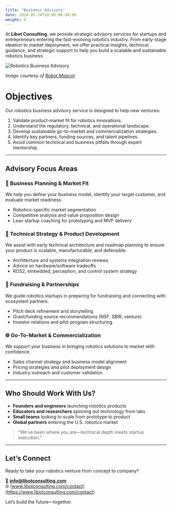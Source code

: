 ```yaml
---
title: "Business Advisory"
date: 2024-05-24T10:00:00-04:00
weight: 4
---
```


At **Libot Consulting**, we provide strategic advisory services for startups and entrepreneurs entering the fast-evolving robotics industry. From early-stage ideation to market deployment, we offer practical insights, technical guidance, and strategic support to help you build a scalable and sustainable robotics business.

![Robotics Business Advisory](https://www.robotmascot.co.uk/wp-content/uploads/2023/05/Business-Advisors-_-Two-people-sitting-in-front-of-computer-_-Robot-Mascot.png.webp)

*Image courtesy of [Robot Mascot](https://www.robotmascot.co.uk/blog/startup-guide-to-finding-good-business-advisors/)*

# Objectives

Our robotics business advisory service is designed to help new ventures:

1. Validate product-market fit for robotics innovations.  
2. Understand the regulatory, technical, and operational landscape.  
3. Develop sustainable go-to-market and commercialization strategies.  
4. Identify key partners, funding sources, and talent pipelines.  
5. Avoid common technical and business pitfalls through expert mentorship.

---

## Advisory Focus Areas

### 🧭 Business Planning & Market Fit

We help you define your business model, identify your target customer, and evaluate market readiness.

- Robotics-specific market segmentation  
- Competitive analysis and value proposition design  
- Lean startup coaching for prototyping and MVP delivery  

### 🤖 Technical Strategy & Product Development

We assist with early technical architecture and roadmap planning to ensure your product is scalable, manufacturable, and defensible.

- Architecture and systems integration reviews  
- Advice on hardware/software tradeoffs  
- ROS2, embedded, perception, and control system strategy  

### 💼 Fundraising & Partnerships

We guide robotics startups in preparing for fundraising and connecting with ecosystem partners.

- Pitch deck refinement and storytelling  
- Grant/funding source recommendations (NSF, SBIR, venture)  
- Investor relations and pilot program structuring  

### 🌐 Go-To-Market & Commercialization

We support your business in bringing robotics solutions to market with confidence.

- Sales channel strategy and business model alignment  
- Pricing strategies and pilot deployment design  
- Industry outreach and customer validation  

---

## Who Should Work With Us?

- **Founders and engineers** launching robotics products  
- **Educators and researchers** spinning out technology from labs  
- **Small teams** looking to scale from prototype to product  
- **Global partners** entering the U.S. robotics market

> “We’ve been where you are—technical depth meets startup execution.”

---

## Let’s Connect

Ready to take your robotics venture from concept to company?

📧 **info@libotconsulting.com**  
🌐 [www.libotconsulting.com/contact](https://www.libotconsulting.com/contact)

Let’s build the future—together.
